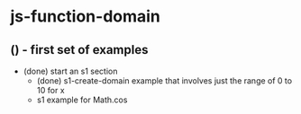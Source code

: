 # js-function-domain

## () - first set of examples
* (done) start an s1 section
  * (done) s1-create-domain example that involves just the range of 0 to 10 for x
  * s1 example for Math.cos